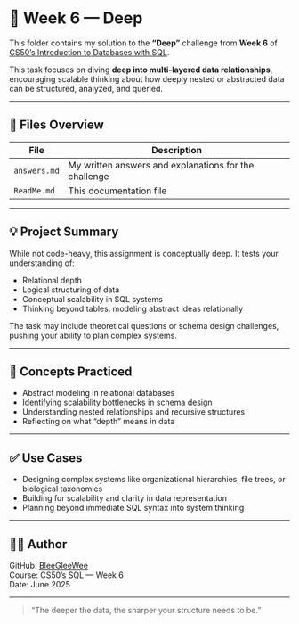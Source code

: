 # 🧠 Week 6 — Deep

This folder contains my solution to the **“Deep”** challenge from **Week 6** of [CS50’s Introduction to Databases with SQL](https://cs50.harvard.edu/sql/).

This task focuses on diving **deep into multi-layered data relationships**, encouraging scalable thinking about how deeply nested or abstracted data can be structured, analyzed, and queried.

---

## 📁 Files Overview

| File         | Description                                           |
|--------------|-------------------------------------------------------|
| `answers.md` | My written answers and explanations for the challenge |
| `ReadMe.md`  | This documentation file                               |

---

## 💡 Project Summary

While not code-heavy, this assignment is conceptually deep. It tests your understanding of:

- Relational depth  
- Logical structuring of data  
- Conceptual scalability in SQL systems  
- Thinking beyond tables: modeling abstract ideas relationally

The task may include theoretical questions or schema design challenges, pushing your ability to plan complex systems.

---

## 🧠 Concepts Practiced

- Abstract modeling in relational databases  
- Identifying scalability bottlenecks in schema design  
- Understanding nested relationships and recursive structures  
- Reflecting on what “depth” means in data

---

## ✅ Use Cases

- Designing complex systems like organizational hierarchies, file trees, or biological taxonomies  
- Building for scalability and clarity in data representation  
- Planning beyond immediate SQL syntax into system thinking

---

## 👩‍💻 Author

GitHub: [BleeGleeWee](https://github.com/BleeGleeWee)  
Course: CS50’s SQL — Week 6  
Date: June 2025

---

> “The deeper the data, the sharper your structure needs to be.”


